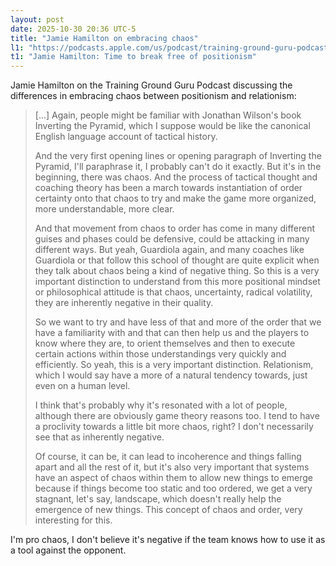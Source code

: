 ```yaml
---
layout: post
date: 2025-10-30 20:36 UTC-5
title: "Jamie Hamilton on embracing chaos"
l1: "https://podcasts.apple.com/us/podcast/training-ground-guru-podcast/id1458881321?i=1000734206933"
t1: "Jamie Hamilton: Time to break free of positionism"
---
```


Jamie Hamilton on the Training Ground Guru Podcast discussing the differences in embracing chaos between positionism and relationism:

> [...] Again, people might be familiar with Jonathan Wilson's book Inverting the Pyramid, which I suppose would be like the canonical English language account of tactical history.
> 
> And the very first opening lines or opening paragraph of Inverting the Pyramid, I'll paraphrase it, I probably can't do it exactly. But it's in the beginning, there was chaos. And the process of tactical thought and coaching theory has been a march towards instantiation of order certainty onto that chaos to try and make the game more organized, more understandable, more clear.
> 
> And that movement from chaos to order has come in many different guises and phases could be defensive, could be attacking in many different ways. But yeah, Guardiola again, and many coaches like Guardiola or that follow this school of thought are quite explicit when they talk about chaos being a kind of negative thing. So this is a very important distinction to understand from this more positional mindset or philosophical attitude is that chaos, uncertainty, radical volatility, they are inherently negative in their quality.
> 
> So we want to try and have less of that and more of the order that we have a familiarity with and that can then help us and the players to know where they are, to orient themselves and then to execute certain actions within those understandings very quickly and efficiently. So yeah, this is a very important distinction. Relationism, which I would say have a more of a natural tendency towards, just even on a human level.
> 
> I think that's probably why it's resonated with a lot of people, although there are obviously game theory reasons too. I tend to have a proclivity towards a little bit more chaos, right? I don't necessarily see that as inherently negative.
> 
> Of course, it can be, it can lead to incoherence and things falling apart and all the rest of it, but it's also very important that systems have an aspect of chaos within them to allow new things to emerge because if things become too static and too ordered, we get a very stagnant, let's say, landscape, which doesn't really help the emergence of new things. This concept of chaos and order, very interesting for this.

I'm pro chaos, I don't believe it's negative if the team knows how to use it as a tool against the opponent.
